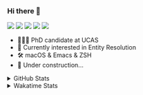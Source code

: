 ### Hi there 👋

[![](https://img.shields.io/badge/-Email-325180?logo=maildotru&logoColor=white&style=flat-square)](mailto:hi@wang.tianshu.me)
[![](https://img.shields.io/badge/-GitHub-black?logo=GitHub&style=flat-square)](https://github.com/tshu-w)
[![](https://img.shields.io/badge/-Telegram-26a5e4?labelColor=fafafa&logo=telegram&style=flat-square)](https://t.me/tshu_w) 
[![](https://img.shields.io/badge/-Twitter-1da1f2?logo=Twitter&logoColor=white&style=flat-square)](https://twitter.com/tshu_w)
[![](https://komarev.com/ghpvc/?username=tshu-w&color=blueviolet&style=flat-square)]()



- 🧑🏻‍🎓 PhD candidate at UCAS
- 🔭 Currently interested in Entity Resolution
- 🛠 macOS & Emacs & ZSH
- 🚧 Under construction...

<details>

<summary>GitHub Stats</summary>

![Tianshu's GitHub stats](https://github-readme-stats.vercel.app/api?username=tshu-w&show_icons=true&theme=buefy&count_private=true)
  
</details>


<details>
  <summary>Wakatime Stats</summary>

  Currently, files accessed by tramp cannot be tracked by wakatime, see https://github.com/wakatime/wakatime-mode/issues/27
  <br>
  
<!--START_SECTION:waka-->
![Code Time](http://img.shields.io/badge/Code%20Time-6%2C341%20hrs%2044%20mins-blue)

**I'm a Night 🦉** 

```text
🌞 Morning                261 commits         ███░░░░░░░░░░░░░░░░░░░░░░   10.38 % 
🌆 Daytime                922 commits         █████████░░░░░░░░░░░░░░░░   36.66 % 
🌃 Evening                1071 commits        ███████████░░░░░░░░░░░░░░   42.58 % 
🌙 Night                  261 commits         ███░░░░░░░░░░░░░░░░░░░░░░   10.38 % 
```
📅 **I'm Most Productive on Tuesday** 

```text
Monday                   431 commits         ████░░░░░░░░░░░░░░░░░░░░░   17.14 % 
Tuesday                  655 commits         ███████░░░░░░░░░░░░░░░░░░   26.04 % 
Wednesday                353 commits         ████░░░░░░░░░░░░░░░░░░░░░   14.04 % 
Thursday                 160 commits         ██░░░░░░░░░░░░░░░░░░░░░░░   06.36 % 
Friday                   435 commits         ████░░░░░░░░░░░░░░░░░░░░░   17.30 % 
Saturday                 319 commits         ███░░░░░░░░░░░░░░░░░░░░░░   12.68 % 
Sunday                   162 commits         ██░░░░░░░░░░░░░░░░░░░░░░░   06.44 % 
```


📊 **This Week I Spent My Time On** 

```text
💬 Programming Languages: 
sh                       18 hrs 40 mins      █████████████████████████   100.00 % 

🔥 Editors: 
Zsh                      18 hrs 40 mins      █████████████████████████   100.00 % 

🐱‍💻 Projects: 
arknet                   12 hrs 28 mins      █████████████████░░░░░░░░   66.82 % 
Terminal                 5 hrs 11 mins       ███████░░░░░░░░░░░░░░░░░░   27.76 % 
ChatGPT                  39 mins             █░░░░░░░░░░░░░░░░░░░░░░░░   03.52 % 
lightning                15 mins             ░░░░░░░░░░░░░░░░░░░░░░░░░   01.36 % 
deep-learning-pytorch-hug2 mins              ░░░░░░░░░░░░░░░░░░░░░░░░░   00.26 % 

💻 Operating System: 
Linux                    13 hrs 42 mins      ██████████████████░░░░░░░   73.38 % 
Mac                      4 hrs 58 mins       ███████░░░░░░░░░░░░░░░░░░   26.62 % 
```

**I Mostly Code in Python** 

```text
Python                   22 repos            ███████████░░░░░░░░░░░░░░   44.00 % 
Emacs Lisp               10 repos            █████░░░░░░░░░░░░░░░░░░░░   20.00 % 
Jupyter Notebook         2 repos             █░░░░░░░░░░░░░░░░░░░░░░░░   04.00 % 
TeX                      2 repos             █░░░░░░░░░░░░░░░░░░░░░░░░   04.00 % 
HTML                     2 repos             █░░░░░░░░░░░░░░░░░░░░░░░░   04.00 % 
```




 Last Updated on 28/03/2023 08:19:58 UTC
<!--END_SECTION:waka-->
</details>
